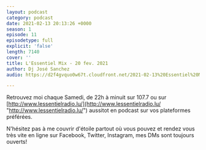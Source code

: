 ```yaml
---
layout: podcast
category: podcast
date: 2021-02-13 20:13:26 +0000
season: 1
episode: 11
episodetype: full
explicit: 'false'
length: 7140
cover: ''
title: L'Essentiel Mix - 20 fev. 2021
author: Dj José Sanchez
audio: https://d2f4gvquo0w67t.cloudfront.net/2021-02-13%20Essentiel%20Mix.mp3

---
```

Retrouvez moi chaque Samedi, de 22h à minuit sur 107.7 ou sur [http://www.lessentielradio.lu/](http://www.lessentielradio.lu/ "http://www.lessentielradio.lu/") aussitot en podcast sur vos plateformes préférées.

N'hésitez pas à me couvrir d'étoile partout où vous pouvez et rendez vous très vite en ligne sur Facebook, Twitter, Instagram, mes DMs sont toujours ouverts!